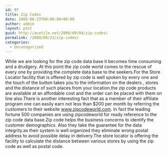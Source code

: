 ```yaml
---
id: 97
title: Zip Codes
date: 2009-08-23T00:00:00+00:00
author: admin
layout: post
guid: http://acetile.net/2008/09/04/zip-codes/
permalink: /2009/08/23/zip-codes/
categories:
  - Uncategorized
---
```

While we are looking for the zip code data base it becomes time consuming and a drudgery. At this point the zip code world comes to the rescue of every one by providing the complete data base to the seekers.For the Store Locator facility that is offered by zip code is well spoken by every one and the touch of the button takes you to the information on the dealers , stores and the distance of such places from your location.the zip code products are available at an affordable cost and the order can be placed with them on line also.There is another interesting fact that as a member of their affiliate program one can easily earn not less than $200 per month by referring the customers to their website www.zipcodeworld.com. In fact the leading fortune 500 companies are using zipcodeworld for ready reference to the zip code data base.Zip code helps the business concerns to identify the customer demographics. Also they take the guarantee for the data integrity.as their system is well organized they eliminate wrong postal address to avoid possible delay in delivery.The store locator is offering the facility to calculate the distance between various stores by using the zip code as well as postal code.